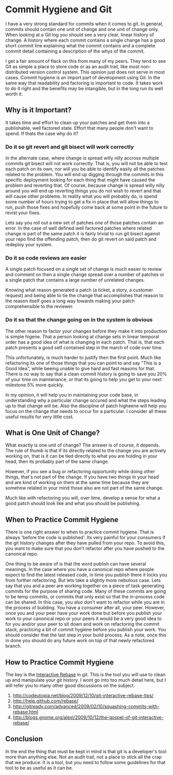 Commit Hygiene and Git
======================

I have a very strong standard for commits when it comes to git. In
general, commits should contain one unit of change and one unit of
change only. When looking at a Git log you should see a very clear,
linear history of change. A history where each commit contains a
single change has a good short commit line explaining what the commit
contains and a complete commit detail containing a description of the
whys of the commit.

I get a fair amount of flack on this from many of my peers. They tend
to see Git as simple a place to store code or as an audit trail, like
most non-distributed version control system. This opinion just does
not serve in most cases. Commit hygiene is an import part of
development using Git. In the same way that readability and factoring
is important to code. It takes work to do it right and the benefits
may be intangible, but in the long run its well worth it.

Why is it Important?
--------------------

It takes time and effort to clean up your patches and get them into a
publishable, well factored state. Effort that many people don't want
to spend. If thats the case why do it?

### Do it so git revert and git bisect will work correctly

In the alternate case, where change is spread willy nilly accross
multiple commits git bisect will not work correctly. That is, you will
not be able to test each patch on its own, nor will you be able to
identify easily all the patches related to the problem. You will end
up digging through the commits in this specific deployment looking for
each thing that might have caused the problem and reverting that. Of
course, because change is spread willy nilly around you will end up
reverting things you do not wish to revert and that will cause other
problems. In reality what you will probably do, is spend some number
of hours trying to get a fix in place that will allow things to run,
push those fixes and hopefully come back at some point in the future
to revist your fixes.

Lets say you roll out a new set of patches one of those patches
contain an error. In the case of well defined well factored patches
where related change is part of the same patch it is fairly trivial to
run git bisect against your repo find the offending patch, then do git
revert on said patch and redeploy your system.

### Do it so code reviews are easier

A single patch focused on a single set of change is much easier to
review and comment on then a single change spread over a number of
patches or a single patch that contains a large number of unrelated
changes.

Knowing what reason generated a patch (a ticket, a story, a customer
request) and being able to tie the change that accomplishes that
reason to the reason itself goes a long way towards making your patch
comprehensible to the reviewer.

### Do it so that the change going on in the system is obvious

The other reason to factor your changes before they make it into
production is simple higene. That a person looking at change sets in
linear temporal order has a good idea of what is changing in each
patch. That is, that each patch presents a good self contained step in
the march of code over time.

This unfortunately, is much harder to justify then the first
point. Much like refactoring its one of those things that you can
point to and say "This is a Good Idea", while beeing unable to give
hard and fast reasons for that. There is no way to say that a clean
commit history is going to save you 20% of your time on maintenance,
or that its going to help you get to your next milestone 5% more
quickly.

In my opinion, it will help you in maintaining your code base, in
understanding why a particular change occured and what the steps
leading up to that change will be. Also the discipline of patch
higheene will help you focus on the change that needs to occur for a
particular. I consider all these useful results for very little cost.

What is One Unit of Change?
---------------------------

What exactly is one unit of change? The answer is of course, it
depends. The rule of thumb is that if its directly related to the
change you are actively working on, that is it can be tied directly to
what you are holding in your head, then its probably part of the same
change.

However, if you see a bug or refactoring opportunity while doing other
things, that's not part of the change. If you have two things in your
head and are kind of working on them at the same time because they are
somehow related in your mind those also are not part of the same
change.

Much like with refactoring you will, over time, develop a sense for
what a good patch should look like and what you should be publishing.

When to Practice Commit Hygiene
-------------------------------

There is one right answer to when to practice commit hygiene. That is
always 'before the code is published'. Its very painful for your
consumers if the git history changes after they have pulled from your
repo. To avoid this, you want to make sure that you don't refactor
after you have pushed to the canonical repo.

One thing to be aware of is that the word publish can have several
meanings. In the case where you have a canonical repo where people
expect to find the latest released code, in time you publish there it
locks you from further refactoring. But lets take a slightly more
nebulous case. Lets say that you and a peer are working together on a
piece of task generating commits for the purpose of sharing code. Many
of these commits are going to be temp commits, or commits that only
exist so that the in-process code can be shared. In this case, you
also don't want to refactor while you are in the process of
building. You have a consumer after all, your peer. However, once you
and your peer have your work done but before you publish your work to
your canonical repo or your peers it would be a very good idea to for
you and/or your peer to sit down and work on refactoring the commit
stack, practicing a bit of commit hygiene before you publish your
work. You should consider that the last step in your build process. As
a note, once this in done you should do any future work on top of that
newly refactored branch.

How to Practice Commit Hygiene
------------------------------

The key is the
[Interactive Rebase](http://book.git-scm.com/4_interactive_rebasing.html)
in git. This is the tool you will use to clean up and manipulate your
git history. I wont go into too much detail here, but I will refer you
to many other good discussions on the subject.

1. http://codeutopia.net/blog/2009/12/10/git-interactive-rebase-tips/
2. http://help.github.com/rebase/
3. http://gitready.com/advanced/2009/02/10/squashing-commits-with-rebase.html
4. http://blogs.gnome.org/alexl/2009/10/12/the-gospel-of-git-interactive-rebase/

Conclusion
----------

In the end the thing that must be kept in mind is that git is a
developer's tool more than anything else. Not an audit trail, not a
place to stick all the crap that we produce. It is a tool, but you
need to follow some guidelines for that tool to be as useful as it can
be.
